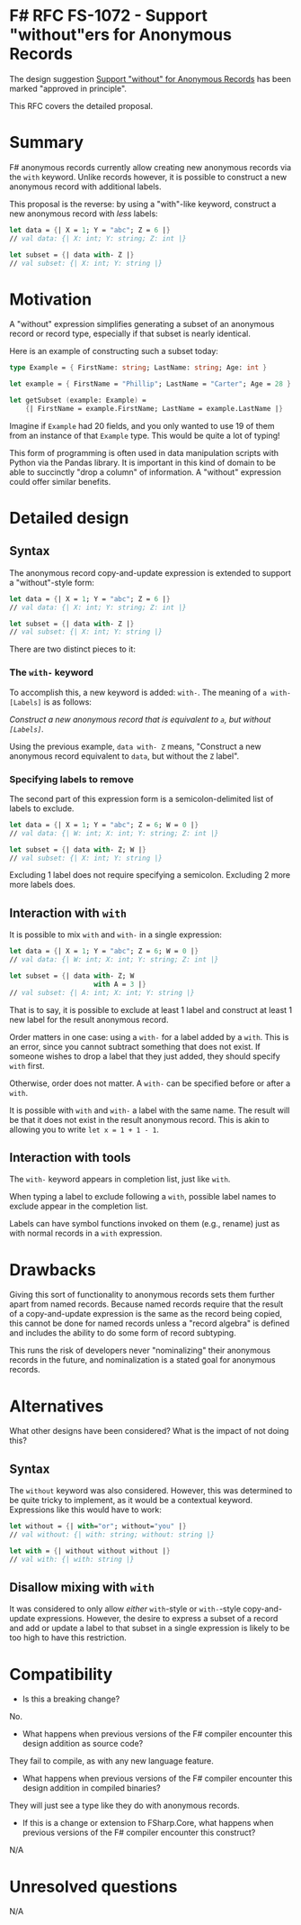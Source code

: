 # F# RFC FS-1072 - Support "without"ers for Anonymous Records

The design suggestion [Support "without" for Anonymous Records](https://github.com/fsharp/fslang-suggestions/issues/762) has been marked "approved in principle".

This RFC covers the detailed proposal.

# Summary

F# anonymous records currently allow creating new anonymous records via the `with` keyword. Unlike records however, it is possible to construct a new anonymous record with additional labels.

This proposal is the reverse: by using a "with"-like keyword, construct a new anonymous record with _less_ labels:

```fsharp
let data = {| X = 1; Y = "abc"; Z = 6 |}
// val data: {| X: int; Y: string; Z: int |}

let subset = {| data with- Z |}
// val subset: {| X: int; Y: string |}
```

# Motivation

A "without" expression simplifies generating a subset of an anonymous record or record type, especially if that subset is nearly identical.

Here is an example of constructing such a subset today:

```fsharp
type Example = { FirstName: string; LastName: string; Age: int }

let example = { FirstName = "Phillip"; LastName = "Carter"; Age = 28 }

let getSubset (example: Example) =
    {| FirstName = example.FirstName; LastName = example.LastName |}
```

Imagine if `Example` had 20 fields, and you only wanted to use 19 of them from an instance of that `Example` type. This would be quite a lot of typing!

This form of programming is often used in data manipulation scripts with Python via the Pandas library. It is important in this kind of domain to be able to succinctly "drop a column" of information. A "without" expression could offer similar benefits.

# Detailed design

## Syntax

The anonymous record copy-and-update expression is extended to support a "without"-style form:

```fsharp
let data = {| X = 1; Y = "abc"; Z = 6 |}
// val data: {| X: int; Y: string; Z: int |}

let subset = {| data with- Z |}
// val subset: {| X: int; Y: string |}
```

There are two distinct pieces to it:

### The `with-` keyword

To accomplish this, a new keyword is added: `with-`. The meaning of `a with- [Labels]` is as follows:

_Construct a new anonymous record that is equivalent to `a`, but without `[Labels]`._

Using the previous example, `data with- Z` means, "Construct a new anonymous record equivalent to `data`, but without the `Z` label".

### Specifying labels to remove

The second part of this expression form is a semicolon-delimited list of labels to exclude.

```fsharp
let data = {| X = 1; Y = "abc"; Z = 6; W = 0 |}
// val data: {| W: int; X: int; Y: string; Z: int |}

let subset = {| data with- Z; W |}
// val subset: {| X: int; Y: string |}
```

Excluding 1 label does not require specifying a semicolon. Excluding 2 more more labels does.

## Interaction with `with`

It is possible to mix `with` and `with-` in a single expression:

```fsharp
let data = {| X = 1; Y = "abc"; Z = 6; W = 0 |}
// val data: {| W: int; X: int; Y: string; Z: int |}

let subset = {| data with- Z; W
                     with A = 3 |}
// val subset: {| A: int; X: int; Y: string |}
```

That is to say, it is possible to exclude at least 1 label and construct at least 1 new label for the result anonymous record.

Order matters in one case: using a `with-` for a label added by a `with`. This is an error, since you cannot subtract something that does not exist. If someone wishes to drop a label that they just added, they should specify `with` first.

Otherwise, order does not matter. A `with-` can be specified before or after a `with`.

It is possible with `with` and `with-` a label with the same name. The result will be that it does not exist in the result anonymous record. This is akin to allowing you to write `let x = 1 + 1 - 1`.

## Interaction with tools

The `with-` keyword appears in completion list, just like `with`.

When typing a label to exclude following a `with`, possible label names to exclude appear in the completion list.

Labels can have symbol functions invoked on them (e.g., rename) just as with normal records in a `with` expression.

# Drawbacks

Giving this sort of functionality to anonymous records sets them further apart from named records. Because named records require that the result of a copy-and-update expression is the same as the record being copied, this cannot be done for named records unless a "record algebra" is defined and includes the ability to do some form of record subtyping.

This runs the risk of developers never "nominalizing" their anonymous records in the future, and nominalization is a stated goal for anonymous records.

# Alternatives

What other designs have been considered? What is the impact of not doing this?

## Syntax

The `without` keyword was also considered. However, this was determined to be quite tricky to implement, as it would be a contextual keyword. Expressions like this would have to work:

```fsharp
let without = {| with="or"; without="you" |}
// val without: {| with: string; without: string |}

let with = {| without without without |}
// val with: {| with: string |}
```

## Disallow mixing with `with`

It was considered to only allow _either_ `with`-style or `with-`-style copy-and-update expressions. However, the desire to express a subset of a record and add or update a label to that subset in a single expression is likely to be too high to have this restriction.

# Compatibility

* Is this a breaking change?

No.

* What happens when previous versions of the F# compiler encounter this design addition as source code?

They fail to compile, as with any new language feature.

* What happens when previous versions of the F# compiler encounter this design addition in compiled binaries?

They will just see a type like they do with anonymous records.

* If this is a change or extension to FSharp.Core, what happens when previous versions of the F# compiler encounter this construct?

N/A

# Unresolved questions

N/A
